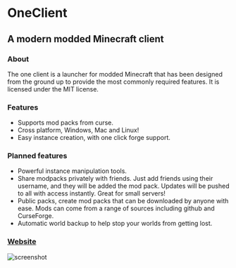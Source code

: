 # OneClient
## A modern modded Minecraft client

### About

The one client is a launcher for modded Minecraft that has been designed from the ground up to provide the most commonly required features. It is licensed under the MIT license.

### Features

 - Supports mod packs from curse.
 - Cross platform, Windows, Mac and Linux!
 - Easy instance creation, with one click forge support.
 
### Planned features

 - Powerful instance manipulation tools.
 - Share modpacks privately with friends. Just add friends using their username, and they will be added the mod pack. Updates will be pushed to all with access instantly. Great for small servers!
 - Public packs, create mod packs that can be downloaded by anyone with ease. Mods can come from a range of sources including github and CurseForge.
 - Automatic world backup to help stop your worlds from getting lost.
 
 
 ### [Website](http://hearthproject.uk)
 ![screenshot](http://hearthproject.uk/img/client_1.png)
